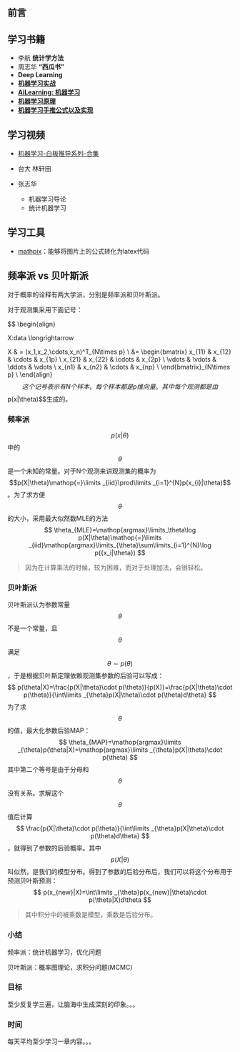 ## 前言

## 学习书籍

* 李航 **统计学方法**
* 周志华 **“西瓜书”**
* **Deep Learning**
* [**机器学习实战**](https://www.cntofu.com/book/129/index.html)
* [**AiLearning: 机器学习**](https://www.cntofu.com/book/168/index.html)
* [**机器学习原理**](https://www.cntofu.com/book/85/math/analytic/gradient_descent.md)
* [**机器学习手推公式以及实现**](https://github.com/zhulei227/ML_Notes)

## 学习视频

* [机器学习-白板推导系列-合集](https://www.bilibili.com/video/BV1aE411o7qd/?spm_id_from=333.788.videocard.1)

* 台大 林轩田

* 张志华 
  * 机器学习导论
  * 统计机器学习

## 学习工具

* [mathpix](https://mathpix.com/#desktop)：能够将图片上的公式转化为latex代码

## 频率派 vs 贝叶斯派

对于概率的诠释有两大学派，分别是频率派和贝叶斯派。

对于观测集采用下面记号：

$$
\begin{align}

X:data \longrightarrow

X & = (x_1,x_2,\cdots,x_n)^T_{N\times p} \\ 
  &=
    \begin{bmatrix}
         x_{11} & x_{12} & \cdots & x_{1p} \\
         x_{21} & x_{22} & \cdots & x_{2p} \\
         \vdots & \vdots & \ddots & \vdots \\
         x_{n1} & x_{n2} & \cdots & x_{np} \\
    \end{bmatrix}_{N\times p} \\
\end{align}
$$
这个记号表示有N个样本，每个样本都是p维向量。其中每个观测都是由$$p(x|\theta)$$生成的。

### 频率派

$$p(x|\theta)$$中的$$\theta$$是一个未知的常量。对于N个观测来讲观测集的概率为$$p(X|\theta)\mathop{=}\limits _{iid}\prod\limits _{i=1}^{N}p(x_{i}|\theta)$$。为了求方便$$\theta$$的大小，采用最大似然数MLE的方法
$$
\theta_{MLE}=\mathop{argmax}\limits_\theta\log p(X|\theta)\mathop{=}\limits _{iid}\mathop{argmax}\limits_{\theta}\sum\limits_{i=1}^{N}\log p({x_i|\theta}) 
$$


> 因为在计算乘法的时候，较为困难，而对于处理加法，会很轻松。

### 贝叶斯派

贝叶斯派认为参数常量$$\theta$$不是一个常量，且$$\theta$$满足$$\theta\sim p(\theta)$$ ，于是根据贝叶斯定理依赖观测集参数的后验可以写成：
$$
p(\theta|X)=\frac{p(X|\theta)\cdot p(\theta)}{p(X)}=\frac{p(X|\theta)\cdot p(\theta)}{\int\limits _{\theta}p(X|\theta)\cdot p(\theta)d\theta} 
$$
为了求$$\theta$$的值，最大化参数后验MAP：
$$
\theta_{MAP}=\mathop{argmax}\limits _{\theta}p(\theta|X)=\mathop{argmax}\limits _{\theta}p(X|\theta)\cdot p(\theta) 
$$
其中第二个等号是由于分母和 $$\theta$$ 没有关系。求解这个 $$\theta$$ 值后计算
$$
\frac{p(X|\theta)\cdot p(\theta)}{\int\limits _{\theta}p(X|\theta)\cdot p(\theta)d\theta}
$$
，就得到了参数的后验概率。其中 $$p(X|\theta)$$ 叫似然，是我们的模型分布。得到了参数的后验分布后，我们可以将这个分布用于预测贝叶斯预测：
$$
p(x_{new}|X)=\int\limits _{\theta}p(x_{new}|\theta)\cdot p(\theta|X)d\theta
$$

> 其中积分中的被乘数是模型，乘数是后验分布。

### 小结

频率派：统计机器学习，优化问题

贝叶斯派：概率图理论，求积分问题(MCMC)

### 目标

至少反复学三遍，让脑海中生成深刻的印象。。。

### 时间

每天平均至少学习一章内容。。。

